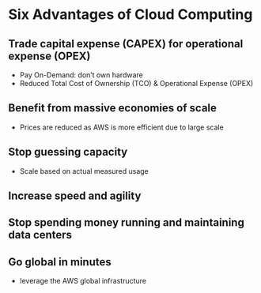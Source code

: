 # Six Advantages of Cloud Computing

## Trade capital expense (CAPEX) for operational expense (OPEX)

- Pay On-Demand: don’t own hardware
- Reduced Total Cost of Ownership (TCO) & Operational Expense (OPEX)

## Benefit from massive economies of scale

- Prices are reduced as AWS is more efficient due to large scale

## Stop guessing capacity

- Scale based on actual measured usage

## Increase speed and agility

## Stop spending money running and maintaining data centers

## Go global in minutes

- leverage the AWS global infrastructure